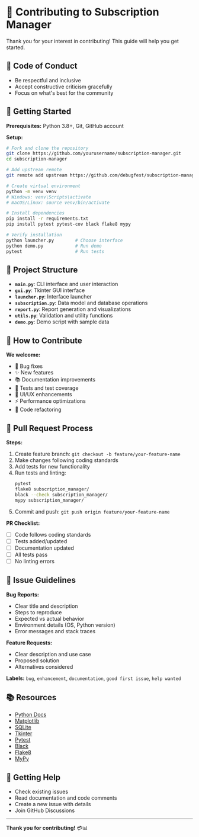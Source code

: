 # 🤝 Contributing to Subscription Manager

Thank you for your interest in contributing! This guide will help you get started.

## 📜 Code of Conduct

- Be respectful and inclusive
- Accept constructive criticism gracefully
- Focus on what's best for the community

## 🚀 Getting Started

**Prerequisites:** Python 3.8+, Git, GitHub account

**Setup:**
```bash
# Fork and clone the repository
git clone https://github.com/yourusername/subscription-manager.git
cd subscription-manager

# Add upstream remote
git remote add upstream https://github.com/debugfest/subscription-manager.git

# Create virtual environment
python -m venv venv
# Windows: venv\Scripts\activate
# macOS/Linux: source venv/bin/activate

# Install dependencies
pip install -r requirements.txt
pip install pytest pytest-cov black flake8 mypy

# Verify installation
python launcher.py        # Choose interface
python demo.py            # Run demo
pytest                    # Run tests
```

## 📁 Project Structure

- **`main.py`**: CLI interface and user interaction
- **`gui.py`**: Tkinter GUI interface
- **`launcher.py`**: Interface launcher
- **`subscription.py`**: Data model and database operations
- **`report.py`**: Report generation and visualizations
- **`utils.py`**: Validation and utility functions
- **`demo.py`**: Demo script with sample data

## 📝 How to Contribute

**We welcome:**
- 🐛 Bug fixes
- ✨ New features
- 📚 Documentation improvements
- 🧪 Tests and test coverage
- 🎨 UI/UX enhancements
- ⚡ Performance optimizations
- 🔧 Code refactoring

## 🔄 Pull Request Process

**Steps:**
1. Create feature branch: `git checkout -b feature/your-feature-name`
2. Make changes following coding standards
3. Add tests for new functionality
4. Run tests and linting:
   ```bash
   pytest
   flake8 subscription_manager/
   black --check subscription_manager/
   mypy subscription_manager/
   ```
5. Commit and push: `git push origin feature/your-feature-name`

**PR Checklist:**
- [ ] Code follows coding standards
- [ ] Tests added/updated
- [ ] Documentation updated
- [ ] All tests pass
- [ ] No linting errors

## 🐛 Issue Guidelines

**Bug Reports:**
- Clear title and description
- Steps to reproduce
- Expected vs actual behavior
- Environment details (OS, Python version)
- Error messages and stack traces

**Feature Requests:**
- Clear description and use case
- Proposed solution
- Alternatives considered

**Labels:** `bug`, `enhancement`, `documentation`, `good first issue`, `help wanted`

## 📚 Resources

- [Python Docs](https://docs.python.org/3/)
- [Matplotlib](https://matplotlib.org/)
- [SQLite](https://www.sqlite.org/docs.html)
- [Tkinter](https://docs.python.org/3/library/tkinter.html)
- [Pytest](https://docs.pytest.org/)
- [Black](https://black.readthedocs.io/)
- [Flake8](https://flake8.pycqa.org/)
- [MyPy](https://mypy.readthedocs.io/)

## 💬 Getting Help

- Check existing issues
- Read documentation and code comments
- Create a new issue with details
- Join GitHub Discussions

---

**Thank you for contributing!** 💳📊

